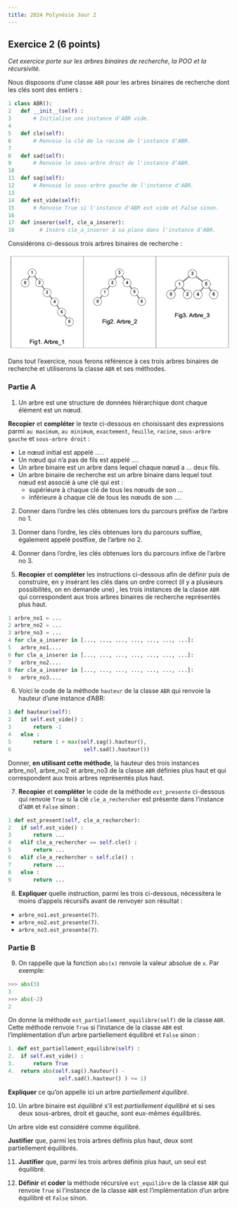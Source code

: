 ```yaml
---
title: 2024 Polynésie Jour 2
---
```


## Exercice 2 (6 points)

_Cet exercice porte sur les arbres binaires de recherche, la POO et la récursivité._

Nous disposons d’une classe `ABR` pour les arbres binaires de recherche dont les clés sont des entiers :

```python
1 class ABR():
2   def __init__(self) :
3       # Initialise une instance d'ABR vide.
4
5   def cle(self):
6       # Renvoie la clé de la racine de l'instance d'ABR.
7
8   def sad(self):
9       # Renvoie le sous-arbre droit de l'instance d'ABR.
10
11  def sag(self):
12      # Renvoie le sous-arbre gauche de l'instance d'ABR.
13
14  def est_vide(self):
15      # Renvoie True si l'instance d'ABR est vide et False sinon.
16
17  def inserer(self, cle_a_inserer):
18        # Insère cle_a_inserer à sa place dans l'instance d'ABR.
```

Considérons ci-dessous trois arbres binaires de recherche :

![](24-NSIJ2PO1-Ex2-01.png)

Dans tout l’exercice, nous ferons référence à ces trois arbres binaires de recherche et utiliserons la classe `ABR` et ses méthodes.

### Partie A

1. Un arbre est une structure de données hiérarchique dont chaque élément est un nœud.

**Recopier** et **compléter** le texte ci-dessous en choisissant des expressions parmi `au maximum`, `au minimum`, `exactement`, `feuille`, `racine`, `sous-arbre gauche` et `sous-arbre droit` :

- Le nœud initial est appelé ... .
- Un nœud qui n’a pas de fils est appelé ....
- Un arbre binaire est un arbre dans lequel chaque nœud a ... deux fils.
- Un arbre binaire de recherche est un arbre binaire dans lequel tout nœud est associé à une clé qui est :
  - supérieure à chaque clé de tous les nœuds de son ...
  - inférieure à chaque clé de tous les nœuds de son ....

2. Donner dans l’ordre les clés obtenues lors du parcours préfixe de l’arbre no 1.

3. Donner dans l’ordre, les clés obtenues lors du parcours suffixe, également appelé postfixe, de l’arbre no 2.

4. Donner dans l’ordre, les clés obtenues lors du parcours infixe de l’arbre no 3.

5. **Recopier** et **compléter** les instructions ci-dessous afin de définir puis de construire, en y insérant les clés dans un ordre correct (il y a plusieurs possibilités, on en demande une) , les trois instances de la classe `ABR` qui correspondent aux trois arbres binaires de recherche représentés plus haut.

```python
1 arbre_no1 = ...
2 arbre_no2 = ...
3 arbre_no3 = ...
4 for cle_a_inserer in [..., ..., ..., ..., ..., ..., ...]:
5   arbre_no1....
6 for cle_a_inserer in [..., ..., ..., ..., ..., ..., ...]:
7   arbre_no2....
8 for cle_a_inserer in [..., ..., ..., ..., ..., ..., ...]:
9   arbre_no3....
```

6. Voici le code de la méthode `hauteur` de la classe `ABR` qui renvoie la hauteur d’une instance d’ABR:

```python
1 def hauteur(self):
2   if self.est_vide() :
3       return -1
4   else :
5       return 1 + max(self.sag().hauteur(),
6                       self.sad().hauteur())
```

Donner, **en utilisant cette méthode**, la hauteur des trois instances arbre_no1, arbre_no2 et arbre_no3 de la classe `ABR` définies plus haut et qui correspondent aux trois arbres représentés plus haut.

7. **Recopier** et **compléter** le code de la méthode `est_presente` ci-dessous qui renvoie `True` si la clé `cle_a_rechercher` est présente dans l’instance d’`ABR` et
   `False` sinon :

```python
1 def est_present(self, cle_a_rechercher):
2   if self.est_vide() :
3       return ...
4   elif cle_a_rechercher == self.cle() :
5       return ...
6   elif cle_a_rechercher < self.cle() :
7       return ...
8   else :
9       return ...
```

8. **Expliquer** quelle instruction, parmi les trois ci-dessous, nécessitera le moins d’appels récursifs avant de renvoyer son résultat :

- `arbre_no1.est_presente(7)`.
- `arbre_no2.est_presente(7)`.
- `arbre_no3.est_presente(7)`.

### Partie B

9. On rappelle que la fonction `abs(x)` renvoie la valeur absolue de `x`. Par exemple:

```python
>>> abs(3)
3
>>> abs(-2)
2
```

On donne la méthode `est_partiellement_equilibre(self)` de la classe `ABR`. Cette méthode renvoie `True` si l’instance de la classe `ABR` est l’implémentation d’un arbre partiellement équilibré et `False` sinon :

```python
1. def est_partiellement_equilibre(self) :
2.  if self.est_vide() :
3.      return True
4.  return abs(self.sag().hauteur() -
                self.sad().hauteur() ) <= 1)
```

**Expliquer** ce qu’on appelle ici un arbre _partiellement équilibré_.

10. Un arbre binaire est _équilibré_ s’il est _partiellement équilibré_ et si ses deux sous-arbres, droit et gauche, sont eux-mêmes équilibrés.

Un arbre vide est considéré comme équilibré.

**Justifier** que, parmi les trois arbres définis plus haut, deux sont partiellement équilibrés.

11. **Justifier** que, parmi les trois arbres définis plus haut, un seul est équilibré.

12. **Définir** et **coder** la méthode récursive `est_equilibre` de la classe `ABR` qui renvoie `True` si l’instance de la classe `ABR` est l’implémentation d’un arbre équilibré et `False` sinon.
